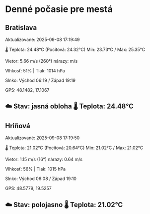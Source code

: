 ﻿# Denné počasie pre mestá

## Bratislava
Aktualizované: 2025-09-08 17:19:49

🌡️ Teplota: 24.48°C 
(Pocitová: 24.32°C)
Min: 23.73°C / Max: 25.35°C

Vietor: 5.66 m/s    (260°) 
nárazy:  m/s

Vlhkosť: 51% | Tlak: 1014 hPa

Slnko: Východ 06:19 / Západ 19:19

GPS: 48.1482, 17.1067

☁️ Stav: jasná obloha        🌡️ Teplota: 24.48°C
---

## Hriňová
Aktualizované: 2025-09-08 17:19:50

🌡️ Teplota: 21.02°C 
(Pocitová: 20.64°C)
Min: 21.02°C / Max: 21.02°C

Vietor: 1.15 m/s (16°)
nárazy: 0.64 m/s

Vlhkosť: 56% | Tlak: 1015 hPa

Slnko: Východ 06:08 / Západ 19:10

GPS: 48.5779, 19.5257

☁️ Stav: polojasno        🌡️ Teplota: 21.02°C
---

